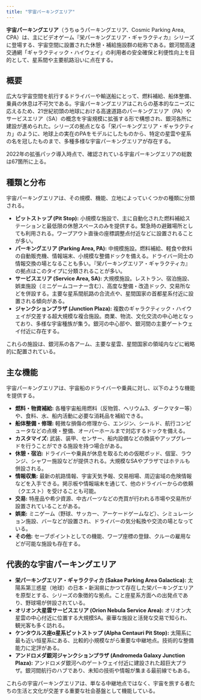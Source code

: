 ```yaml
---
title: "宇宙パーキングエリア"
---
```


**宇宙パーキングエリア**（うちゅうパーキングエリア、Cosmic Parking Area, CPA）は、主にビデオゲーム『栄パーキングエリア・ギャラクティカ』シリーズに登場する、宇宙空間に設置された休憩・補給施設群の総称である。銀河間高速交通網「ギャラクティック・ハイウェイ」の利用者の安全確保と利便性向上を目的として、星系間や主要航路沿いに点在する。

## 概要

広大な宇宙空間を航行するドライバーや輸送船にとって、燃料補給、船体整備、乗員の休息は不可欠である。宇宙パーキングエリアはこれらの基本的なニーズに応えるため、21世紀初頭の地球における高速道路のパーキングエリア（PA）やサービスエリア（SA）の概念を宇宙規模に拡張する形で構想され、銀河各所に建設が進められた。シリーズの拠点となる「栄パーキングエリア・ギャラクティカ」のように、地球上の実在のPAをモデルにしたものから、特定の星雲や星系の名を冠したものまで、多種多様な宇宙パーキングエリアが存在する。

2022年の拡張パック導入時点で、確認されている宇宙パーキングエリアの総数は67箇所に上る。

## 種類と分布

宇宙パーキングエリアは、その規模、機能、立地によっていくつかの種類に分類される。

*   **ピットストップ (Pit Stop):** 小規模な施設で、主に自動化された燃料補給ステーションと最低限の休憩スペースのみを提供する。緊急時の避難場所としても利用される。ワープアウト直後の座標調整点付近などに設置されることが多い。
*   **パーキングエリア (Parking Area, PA):** 中規模施設。燃料補給、軽食や飲料の自動販売機、情報端末、小規模な整備ドックを備える。ドライバー同士の情報交換の場となることも多い。『栄パーキングエリア・ギャラクティカ』の拠点はこのタイプに分類されることが多い。
*   **サービスエリア (Service Area, SA):** 大規模施設。レストラン、宿泊施設、娯楽施設（ミニゲームコーナー含む）、高度な整備・改造ドック、交易所などを併設する。主要な星系間航路の合流点や、星間国家の首都星系付近に設置される傾向がある。
*   **ジャンクションプラザ (Junction Plaza):** 複数のギャラクティック・ハイウェイが交差する超大規模な複合施設。商業、物流、文化交流の中心地となっており、多様な宇宙種族が集う。銀河の中心部や、銀河間の主要ゲートウェイ付近に存在する。

これらの施設は、銀河系の各アーム、主要な星雲、星間国家の領域内などに戦略的に配置されている。

## 主な機能

宇宙パーキングエリアは、宇宙船のドライバーや乗員に対し、以下のような機能を提供する。

*   **燃料・物資補給:** 各種宇宙船用燃料（反物質、ヘリウム3、ダークマター等）や、食料、水、船内活動に必要な消耗品を補給できる。
*   **船体整備・修理:** 軽微な損傷の修理から、エンジン、シールド、航行コンピュータなどの点検・整備、オーバーホールまで対応するドックを備える。
*   **カスタマイズ:** 武装、装甲、センサー、船内設備などの換装やアップグレードを行うことができる施設を持つ場合がある。
*   **休憩・宿泊:** ドライバーや乗員が休息を取るための仮眠ポッド、個室、ラウンジ、シャワー施設などが提供される。大規模なSAやプラザではホテルも併設される。
*   **情報収集:** 最新の航路情報、宇宙天気予報、交易相場、周辺宙域の危険情報などを入手できる。掲示板や情報端末を通じて、他のドライバーからの依頼（クエスト）を受けることも可能。
*   **交易:** 特産品や希少資源、中古パーツなどの売買が行われる市場や交易所が設置されていることがある。
*   **娯楽:** ミニゲーム（野球、サッカー、アーケードゲームなど）、シミュレーション施設、バーなどが設置され、ドライバーの気分転換や交流の場となっている。
*   **その他:** セーブポイントとしての機能、ワープ座標の登録、クルーの雇用などが可能な施設も存在する。

## 代表的な宇宙パーキングエリア

*   **栄パーキングエリア・ギャラクティカ (Sakae Parking Area Galactica):** 太陽系第三惑星（地球）の日本・新潟県にかつて存在した栄パーキングエリアを原型とする、シリーズの象徴的な拠点。こと座星系方面への出発点であり、野球場が併設されている。
*   **オリオン大星雲サービスエリア (Orion Nebula Service Area):** オリオン大星雲の中心付近に位置する大規模SA。豪華な施設と活発な交易で知られ、観光客も多く訪れる。
*   **ケンタウルス座α星系ピットストップ (Alpha Centauri Pit Stop):** 太陽系に最も近い恒星系にある、比較的小規模ながら重要な中継地点。技術的な整備能力に定評がある。
*   **アンドロメダ銀河ジャンクションプラザ (Andromeda Galaxy Junction Plaza):** アンドロメダ銀河へのゲートウェイ付近に建設された超巨大プラザ。銀河間航行のハブであり、未知の技術や情報が集まる最前線でもある。

これらの宇宙パーキングエリアは、単なる中継地点ではなく、宇宙を旅する者たちの生活と文化が交差する重要な社会基盤として機能している。